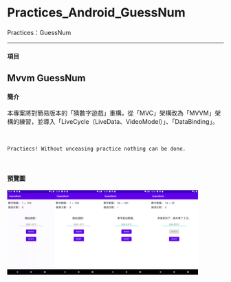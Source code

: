 # Practices_Android_GuessNum
Practices：GuessNum

***
#### 項目 ####
Mvvm GuessNum
---

#### 簡介 ####

本專案將對簡易版本的「猜數字遊戲」重構，從「MVC」架構改為「MVVM」架構的練習，並導入「LiveCycle（LiveData、VideoModel）」、「DataBinding」。

<br>

```
Practiecs! Without unceasing practice nothing can be done.
```

<br>

#### 預覽圖 ####

<img src="./previews/guessnum.gif" alt="guessnum" title="preview" width="22%" align="left" />
<img src="./previews/new.png" alt="guessnum" title="preview" width="22%" align="left" />
<img src="./previews/outofrange.png" alt="guessnum" title="preview" width="22%" align="left" />
<img src="./previews/victory.png" alt="guessnum" title="preview" width="22%" align="left" />